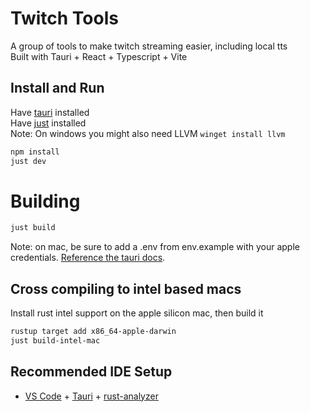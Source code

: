 # Twitch Tools 
A group of tools to make twitch streaming easier, including local tts  
Built with Tauri + React + Typescript + Vite

## Install and Run
Have [tauri](https://v2.tauri.app/start/prerequisites/) installed  
Have [just](https://github.com/casey/just) installed  
Note: On windows you might also need LLVM `winget install llvm`  

```bash
npm install 
just dev
```

# Building
```bash
just build
```
Note: on mac, be sure to add a .env from env.example with your apple credentials. [Reference the tauri docs](https://v2.tauri.app/distribute/sign/macos/).

## Cross compiling to intel based macs  
Install rust intel support on the apple silicon mac, then build it 
```bash
rustup target add x86_64-apple-darwin  
just build-intel-mac  
```
## Recommended IDE Setup

- [VS Code](https://code.visualstudio.com/) + [Tauri](https://marketplace.visualstudio.com/items?itemName=tauri-apps.tauri-vscode) + [rust-analyzer](https://marketplace.visualstudio.com/items?itemName=rust-lang.rust-analyzer)
